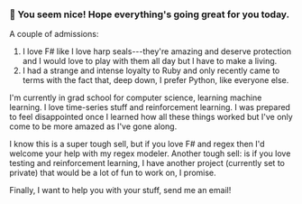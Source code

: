 ### 👋 You seem nice! Hope everything's going great for you today.

A couple of admissions:

1. I love F# like I love harp seals---they're amazing and deserve protection and I would love to play with them all day but I have to make a living.
2. I had a strange and intense loyalty to Ruby and only recently came to terms with the fact that, deep down, I prefer Python, like everyone else.

I'm currently in grad school for computer science, learning machine learning. I love time-series stuff and reinforcement learning. I was prepared to feel disappointed once I learned how all these things worked but I've only come to be more amazed as I've gone along.

I know this is a super tough sell, but if you love F# and regex then I'd welcome your help with my regex modeler. Another tough sell: is if you love testing and reinforcement learning, I have another project (currently set to private) that would be a lot of fun to work on, I promise.

Finally, I want to help you with your stuff, send me an email!

<!--
**ToryLawson/ToryLawson** is a ✨ _special_ ✨ repository because its `README.md` (this file) appears on your GitHub profile.

Here are some ideas to get you started:

- 🔭 I’m currently working on ...
- 🌱 I’m currently learning ...
- 👯 I’m looking to collaborate on ...
- 🤔 I’m looking for help with ...
- 💬 Ask me about ...
- 📫 How to reach me: ...
- 😄 Pronouns: ...
- ⚡ Fun fact: ...
-->
